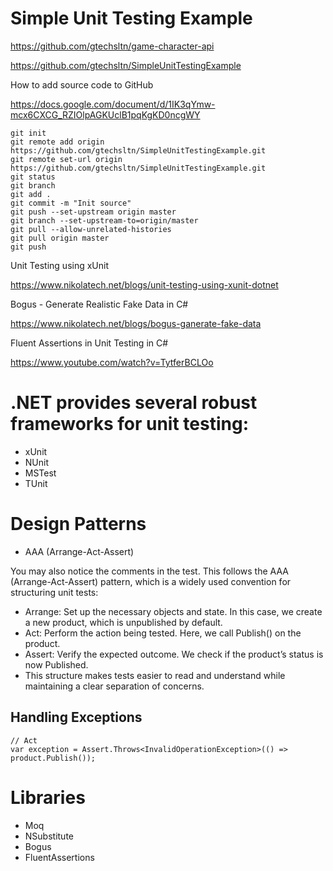 # Simple Unit Testing Example

https://github.com/gtechsltn/game-character-api

https://github.com/gtechsltn/SimpleUnitTestingExample

How to add source code to GitHub

https://docs.google.com/document/d/1IK3qYmw-mcx6CXCG_RZIOlpAGKUclB1pqKgKD0ncgWY

```
git init
git remote add origin https://github.com/gtechsltn/SimpleUnitTestingExample.git
git remote set-url origin https://github.com/gtechsltn/SimpleUnitTestingExample.git
git status
git branch
git add .
git commit -m "Init source"
git push --set-upstream origin master
git branch --set-upstream-to=origin/master
git pull --allow-unrelated-histories
git pull origin master
git push
```

Unit Testing using xUnit

https://www.nikolatech.net/blogs/unit-testing-using-xunit-dotnet

Bogus - Generate Realistic Fake Data in C#

https://www.nikolatech.net/blogs/bogus-ganerate-fake-data

Fluent Assertions in Unit Testing in C#

https://www.youtube.com/watch?v=TytferBCLOo

# .NET provides several robust frameworks for unit testing:

* xUnit
* NUnit
* MSTest
* TUnit

# Design Patterns
* AAA (Arrange-Act-Assert)

You may also notice the comments in the test. This follows the AAA (Arrange-Act-Assert) pattern, which is a widely used convention for structuring unit tests:

* Arrange: Set up the necessary objects and state. In this case, we create a new product, which is unpublished by default.
* Act: Perform the action being tested. Here, we call Publish() on the product.
* Assert: Verify the expected outcome. We check if the product’s status is now Published.
* This structure makes tests easier to read and understand while maintaining a clear separation of concerns.

## Handling Exceptions

```
// Act
var exception = Assert.Throws<InvalidOperationException>(() => product.Publish());
```

# Libraries
* Moq
* NSubstitute
* Bogus
* FluentAssertions
